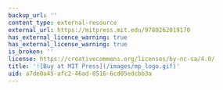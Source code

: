 ```yaml
---
backup_url: ''
content_type: external-resource
external_url: https://mitpress.mit.edu/9780262019170
has_external_licence_warning: true
has_external_license_warning: true
is_broken: ''
license: https://creativecommons.org/licenses/by-nc-sa/4.0/
title: '![Buy at MIT Press](/images/mp_logo.gif)'
uid: a7de0a45-afc2-46ad-8516-6cd05edcbb3a
---
```

